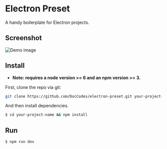 # Electron Preset

A handy boilerplate for Electron projects.

## Screenshot
![Demo image](https://eey.pw/f/lGG4CT.png)

## Install

* **Note: requires a node version >= 6 and an npm version >= 3.**

First, clone the repo via git:

```bash
git clone https://github.com/DocCodes/electron-preset.git your-project-name
```

And then install dependencies.


```bash
$ cd your-project-name && npm install
```

## Run

```bash
$ npm run dev
```
